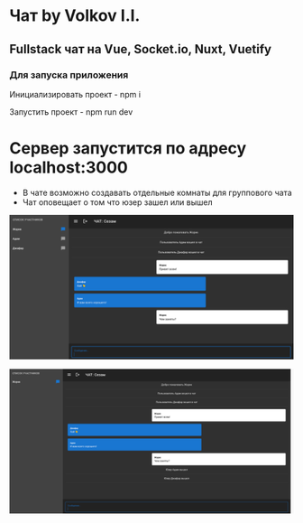 # Чат by Volkov I.I.

## Fullstack чат на Vue, Socket.io, Nuxt, Vuetify

### Для запуска приложения

Инициализировать проект - npm i

Запустить проект - npm run dev

# Сервер запустится по адресу localhost:3000

- В чате возможно создавать отдельные комнаты для группового чата
- Чат оповещает о том что юзер зашел или вышел

![screenshot](chat-page-1.png)

![screenshot](chat-page-2.png)
